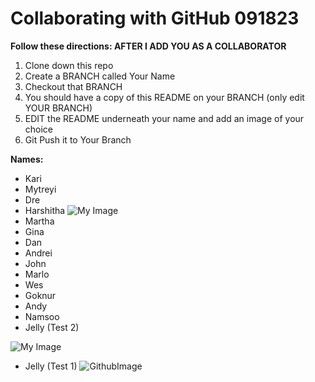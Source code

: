 # Collaborating with GitHub 091823 


**Follow these directions: AFTER I ADD YOU AS A COLLABORATOR**

1. Clone down this repo 
2. Create a BRANCH called Your Name 
3. Checkout that BRANCH 
4. You should have a copy of this README on your BRANCH (only edit YOUR BRANCH) 
5. EDIT the README underneath your name and add an image of your choice 
6. Git Push it to Your Branch 

**Names:**

- Kari
- Mytreyi
- Dre
- Harshitha
![My Image](https://s3-eu-west-1.amazonaws.com/blog-ecotree/blog/0001/01/ad46dbb447cd0e9a6aeecd64cc2bd332b0cbcb79.jpeg)
- Martha
- Gina
- Dan
- Andrei
- John
- Marlo
- Wes
- Goknur
- Andy
- Namsoo
- Jelly (Test 2)

![My Image](https://files.cults3d.com/uploaders/17049402/illustration-file/b68b967b-21e5-4047-8980-c63e7f4bc123/main.png)

- Jelly (Test 1)
![GithubImage](https://res.cloudinary.com/practicaldev/image/fetch/s--2gpbN4za--/c_limit%2Cf_auto%2Cfl_progressive%2Cq_auto%2Cw_880/https://dev-to-uploads.s3.amazonaws.com/uploads/articles/yib9s4xsemw1yve260mm.jpeg)


